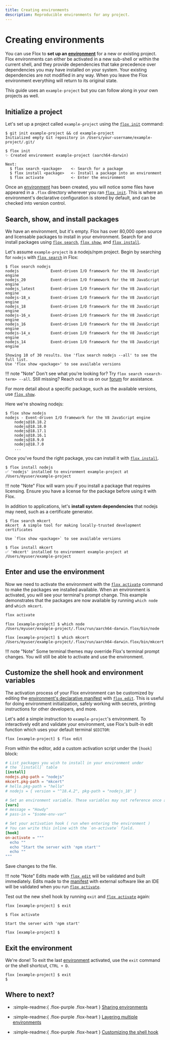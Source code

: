 ```yaml
---
title: Creating environments
description: Reproducible environments for any project.
---
```


# Creating environments

You can use Flox to **set up an [environment][environment_concept]** for a new
or existing project.
Flox environments can either be activated in a new sub-shell or within the
current shell,
and they provide dependencies that take precedence over dependencies you may
have installed on your system.
Your existing dependencies are not modified in any way.
When you leave the Flox environment everything will return to its original
state.

This guide uses an `example-project` but you can follow along in your own
projects as well.

## Initialize a project

Let's set up a project called `example-project` using the
[`flox init`][flox_init] command:

```console
$ git init example-project && cd example-project
Initialized empty Git repository in /Users/your-username/example-project/.git/
```

```console
$ flox init
✨ Created environment example-project (aarch64-darwin)

Next:
  $ flox search <package>    <- Search for a package
  $ flox install <package>   <- Install a package into an environment
  $ flox activate            <- Enter the environment
```

Once an [environment][environment_concept] has been created,
you will notice some files have appeared in a `.flox` directory wherever you ran
[`flox init`][flox_init].
This is where an environment's declarative configuration is stored by default,
and can be checked into version control.

## Search, show, and install packages

We have an environment,
but it's empty.
Flox has over 80,000 open source and licensable packages to install in your
environment.
Search for and install packages using [`flox search`][flox_search],
[`flox show`][flox_show], and [`flox install`][flox_install].

Let's assume `example-project` is a nodejs/npm project.
Begin by searching for `nodejs` with [`flox search`][flox_search] in Flox:

```console
$ flox search nodejs
nodejs              Event-driven I/O framework for the V8 JavaScript engine
nodejs_20           Event-driven I/O framework for the V8 JavaScript engine
nodejs_latest       Event-driven I/O framework for the V8 JavaScript engine
nodejs-18_x         Event-driven I/O framework for the V8 JavaScript engine
nodejs_18           Event-driven I/O framework for the V8 JavaScript engine
nodejs-16_x         Event-driven I/O framework for the V8 JavaScript engine
nodejs_16           Event-driven I/O framework for the V8 JavaScript engine
nodejs-14_x         Event-driven I/O framework for the V8 JavaScript engine
nodejs_14           Event-driven I/O framework for the V8 JavaScript engine

Showing 10 of 30 results. Use 'flox search nodejs --all' to see the full list.
Use 'flox show <package>' to see available versions
```

!!! note "Note"
    Don't see what you're looking for? Try `flox search <search-term> --all`.
    Still missing? Reach out to us on our [forum][discourse] for assistance.

For more detail about a specific package, such as the available versions,
use [`flox show`][flox_show].

Here we're showing nodejs:

```console
$ flox show nodejs
nodejs - Event-driven I/O framework for the V8 JavaScript engine
    nodejs@18.18.2
    nodejs@18.18.0
    nodejs@18.17.1
    nodejs@18.16.1
    nodejs@18.9.0
    nodejs@18.7.0
    ...
```

Once you've found the right package, you can install it with
[`flox install`][flox_install].

```console
$ flox install nodejs
✅ 'nodejs' installed to environment example-project at /Users/myuser/example-project
```

!!! note "Note"
    Flox will warn you if you install a package that requires licensing.
    Ensure you have a license for the package before using it with Flox.

In addition to applications, let's **install system dependencies** that nodejs
may need,
such as a certificate generator.

```console
$ flox search mkcert
mkcert  A simple tool for making locally-trusted development certificates

Use `flox show <package>` to see available versions
```

```console
$ flox install mkcert
✅ 'mkcert' installed to environment example-project at /Users/myuser/example-project
```

## Enter and use the environment

Now we need to activate the environment with the
[`flox activate`][flox_activate] command to make the packages we installed
available.
When an environment is activated,
you will see your terminal's prompt change.
This example demonstrates that the packages are now available by running
`which node` and `which mkcert`.

``` {.sh .copy }
flox activate
```

```console
flox [example-project] $ which node
/Users/myuser/example-project/.flox/run/aarch64-darwin.flox/bin/node
```

```console
flox [example-project] $ which mkcert
/Users/myuser/example-project/.flox/run/aarch64-darwin.flox/bin/mkcert
```

!!! note "Note"
    Some terminal themes may override Flox's terminal prompt changes.
    You will still be able to activate and use the environment.

## Customize the shell hook and environment variables

The activation process of your Flox environment can be
customized by editing the [environment's declarative manifest][manifest_concept]
with [`flox edit`][flox_edit].
This is useful for doing environment initialization,
safely working with secrets,
printing instructions for other developers,
and more.

Let's add a simple instruction to `example-project`'s environment.
To interactively edit and validate your environment,
use Flox's built-in edit function which uses your default terminal `$EDITOR`:

```console
flox [example-project] $ flox edit
```

From within the editor,
add a custom activation script under the `[hook]` block:

```toml title="manifest.toml"
# List packages you wish to install in your environment under
# the `[install]` table
[install]
nodejs.pkg-path = "nodejs"
mkcert.pkg-path = "mkcert"
# hello.pkg-path = "hello"
# nodejs = { version = "^18.4.2", pkg-path = "nodejs_18" }

# Set an environment variable. These variables may not reference once another.
[vars]
# message = "Howdy"
# pass-in = "$some-env-var"

# Set your activation hook ( run when entering the environment )
# You can write this inline with the `on-activate` field.
[hook]
on-activate = """
  echo ""
  echo "Start the server with 'npm start'"
  echo ""
"""
```

Save changes to the file.

!!! note "Note"
    Edits made with [`flox edit`][flox_edit] will be validated and built
    immediately.
    Edits made to the [manifest][manifest_concept] with external software like
    an IDE will be validated when you run [`flox activate`][flox_activate].

Test out the new shell hook by running `exit` and
[`flox activate`][flox_activate] again:

```console
flox [example-project] $ exit
```

```console
$ flox activate

Start the server with 'npm start'

flox [example-project] $
```

## Exit the environment

We're done!
To exit the last [environment][environment_concept] activated,
use the `exit` command or the shell shortcut, `CTRL + D`.

```console
flox [example-project] $ exit
$
```

[flox_init]: ../man/flox-init.md
[flox_search]: ../man/flox-search.md
[flox_show]: ../man/flox-show.md
[flox_install]: ../man/flox-install.md
[discourse]: https://discourse.floxdev.com/
[flox_activate]: ../man/flox-activate.md
[flox_edit]: ../man/flox-edit.md
[sharing_guide]: ./sharing-environments.md
[layering_guide]: ./layering-multiple-environments.md
[manifest_concept]: ../concepts/environments.md#manifesttoml
[environment_concept]: ../concepts/environments.md
[customizing_guide]: ./customizing-environments.md

## Where to next?

- :simple-readme:{ .flox-purple .flox-heart } [Sharing environments][sharing_guide]

- :simple-readme:{ .flox-purple .flox-heart } [Layering multiple environments][layering_guide]

- :simple-readme:{ .flox-purple .flox-heart } [Customizing the shell hook][customizing_guide]
